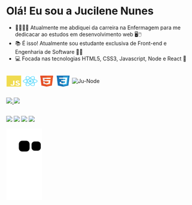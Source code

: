 <h1>Olá! Eu sou a Jucilene Nunes</h1>

- 👩🏼‍⚕️💉 Atualmente me abdiquei da carreira na Enfermagem para me dedicacar ao estudos em desenvolvimento web 🖥️🖱️
- 📚 É isso! Atualmente sou estudante exclusiva de Front-end e Engenharia de Software 💪😍 
- 💻 Focada nas tecnologias HTML5, CSS3, Javascript, Node e React 🚀

<div style="display: inline_block"><br>
  <img align="center" alt="Ju-Js" height="30" width="40" src="https://raw.githubusercontent.com/devicons/devicon/master/icons/javascript/javascript-plain.svg">
  <img align="center" alt="Ju-React" height="30" width="40" src="https://raw.githubusercontent.com/devicons/devicon/master/icons/react/react-original.svg">
  <img align="center" alt="Ju-HTML" height="30" width="40" src="https://raw.githubusercontent.com/devicons/devicon/master/icons/html5/html5-original.svg">
  <img align="center" alt="Ju-CSS" height="30" width="40" src="https://raw.githubusercontent.com/devicons/devicon/master/icons/css3/css3-original.svg">
  <img align="center" alt="Ju-Node" height="30" width="40" src="https://raw.githubusercontent.com/devicons/devicon/master/icons/node/node-original.svg">
</div>

##

 <div>
  <a href="https://github.com/jucilenenunes">
  <img height="180em" src="https://github-readme-stats.vercel.app/api?username=jucilenenunes&show_icons=true&theme=dracula&include_all_commits=true&count_private=true"/>
  <img height="180em" src="https://github-readme-stats.vercel.app/api/top-langs/?username=jucilenenunes&layout=compact&langs_count=7&theme=dracula"/>
</div>
  
  ##
 
<div> 
  <a href="https://www.youtube.com/channel/UChuSWcXvns003Ms15Q9mNdA" target="_blank"><img src="https://img.shields.io/badge/YouTube-FF0000?style=for-the-badge&logo=youtube&logoColor=white" target="_blank"></a>
  <a href="https://www.instagram.com/jucilenenunes10/" target="_blank"><img src="https://img.shields.io/badge/-Instagram-%23E4405F?style=for-the-badge&logo=instagram&logoColor=white" target="_blank"></a>
 	<a href = "mailto:jucilenenunes10@gmail.com"><img src="https://img.shields.io/badge/-Gmail-%23333?style=for-the-badge&logo=gmail&logoColor=white" target="_blank"></a>
  <a href="https://https://www.linkedin.com/in/jucilene-nunes-485650212/" target="_blank"><img src="https://img.shields.io/badge/-LinkedIn-%230077B5?style=for-the-badge&logo=linkedin&logoColor=white" target="_blank"></a> 
 
  ![Snake animation](https://github.com/rafaballerini/rafaballerini/blob/output/github-contribution-grid-snake.svg)
 
</div>


